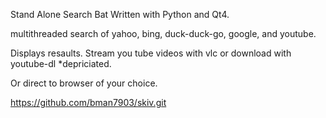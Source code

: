 Stand Alone Search Bat Written with Python and Qt4.

multithreaded search of yahoo, bing, duck-duck-go, google, and youtube.

Displays resaults.  Stream you tube videos with vlc or download with  youtube-dl *depriciated.

Or direct to browser of your choice.

https://github.com/bman7903/skiv.git

